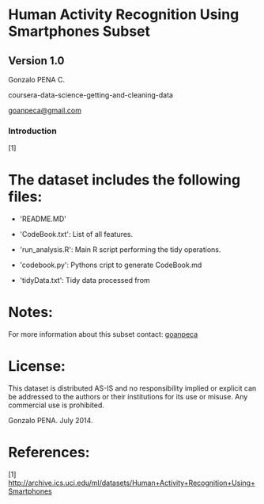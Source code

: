 Human Activity Recognition Using Smartphones Subset
===================================================
Version 1.0
-----------------------------
Gonzalo PENA C.

coursera-data-science-getting-and-cleaning-data

goanpeca@gmail.com


### Introduction
[1]

The dataset includes the following files:
=========================================

- 'README.MD'

- 'CodeBook.txt': List of all features.

- 'run_analysis.R': Main R script performing the tidy operations.

- 'codebook.py': Pythons cript to generate CodeBook.md

- 'tidyData.txt': Tidy data processed from 


Notes: 
======

For more information about this subset contact: [goanpeca](mailto:goanpeca@gmail.com)

License:
========

This dataset is distributed AS-IS and no responsibility implied or explicit can be addressed to the authors or their institutions for its use or misuse. Any commercial use is prohibited.

Gonzalo PENA. July 2014.  

References:
===========
[1] http://archive.ics.uci.edu/ml/datasets/Human+Activity+Recognition+Using+Smartphones 

